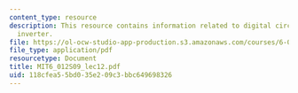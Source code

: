 ```yaml
---
content_type: resource
description: This resource contains information related to digital circuits and complementary
  inverter.
file: https://ol-ocw-studio-app-production.s3.amazonaws.com/courses/6-012-microelectronic-devices-and-circuits-spring-2009/118cfea55bd035e209c3bbc649698326_MIT6_012S09_lec12.pdf
file_type: application/pdf
resourcetype: Document
title: MIT6_012S09_lec12.pdf
uid: 118cfea5-5bd0-35e2-09c3-bbc649698326
---
```

